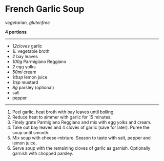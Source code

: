# French Garlic Soup

*vegetarian, glutenfree*

**4 portions**

---

- *12cloves* garlic
- *1L* vegetable broth
- *2* bay leaves
- *100g* Parmigiano Reggiano
- *2* egg yolks
- *50ml* cream
- *1tbsp* lemon juice
- *1tsp* mustard
- *8g* parsley (optional)
- salt
- pepper


---

1. Peel garlic, heat broth with bay leaves until boiling. 
2. Reduce heat to simmer with garlic for 15 minutes.
3. Finely grate Parmigiano Reggiano and mix with egg yolks and cream.
4. Take out bay leaves and 4 cloves of garlic (save for later). Puree the soup until smooth.
5. Mix soup with cheese-mixture. Season to taste with salt, pepper and lemon juice.
6. Serve soup with the remaining cloves of garlic as garnish. Optionally garnish with chopped parsley.
